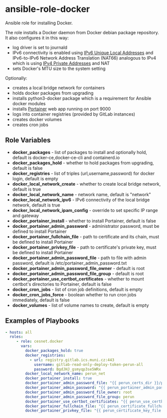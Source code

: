 # ansible-role-docker
Ansible role for installing Docker. 

The role installs a Docker daemon from Docker debian package repository. It also configures it in this way:
- log driver is set to journald
- IPv6 connectivity is enabled using
  [IPv6 Unique Local Addresses](https://en.wikipedia.org/wiki/Unique_local_address) and
  IPv6-to-IPv6 Network Address Translation (NAT66) analogous to IPv4 which is using 
  [IPv4 Private Addresses](https://en.wikipedia.org/wiki/Private_network) and NAT
- sets Docker's MTU size to the system setting

Optionally:
- creates a local bridge network for containers 
- holds docker packages from upgrading
- installs python3-docker package which is a requirement for Ansible docker modules
- installs [Portainer](https://hub.docker.com/r/portainer/portainer-ce) web app running on port 9000
- logs into container registries (provided by GitLab instances)
- creates docker volumes
- creates cron jobs

Role Variables
--------------

* **docker_packages** - list of packages to install and optionally hold, default is docker-ce,docker-ce-cli and containerd.io
* **docker_packages_hold** - whether to hold packages from upgrading, default is false
* **docker_registries** - list of triples (url,username,password) for docker login, default is empty
* **docker_local_network_create** - whether to create local bridge network, default is true
* **docker_local_network_name** - network name, default is "network"
* **docker_local_network_ipv6** - IPv6 connectivity of the local bridge network, default is true
* **docker_local_network_ipam_config** - override to set specific IP range and gateway 
* **docker_portainer_install** - whether to install Portainer, default is false
* **docker_portainer_admin_password** - administrator password, must be defined to install Portainer
* **docker_portainer_fullchain_file** - path to certificate and its chain, must be defined to install Portainer
* **docker_portainer_privkey_file** - path to certificate's private key, must be defined to install Portainer
* **docker_portainer_admin_password_file** - path to file with admin password, default is /etc/portainer_admin_password.txt
* **docker_portainer_admin_password_file_owner** - default is root
* **docker_portainer_admin_password_file_group** - default is root
* **docker_portainer_use_certbot_certificates** - whether to mount certbot's directories to Portainer, default is false
* **docker_cron_jobs** - list of cron job definitions, default is empty
* **docker_cron_jobs_force** - boolean whether to run cron jobs immediately, default is false
* **docker_volumes** - list of volume names to create, default is empty

Examples of Playbooks
----------------

```yaml
- hosts: all 
  roles:
     - role: cesnet.docker
       vars:
         docker_packages_hold: true
         docker_registries:
           - url: registry.gitlab.ics.muni.cz:443
             username: gitlab-read-only-deploy-token-perun-all
             password: BgdJHJ_gsmyqp3se5WRx
         docker_local_network_name: perun_net
         docker_portainer_install: true
         docker_portainer_admin_password_file: "{{ perun_certs_dir }}/portainer_admin_password.txt"
         docker_portainer_admin_password: "{{ perun_portainer_admin_password }}"
         docker_portainer_admin_password_file_owner: root
         docker_portainer_admin_password_file_group: perun
         docker_portainer_use_certbot_certificates: "{{ perun_use_certbot_certificates }}"
         docker_portainer_fullchain_file: "{{ perun_certificate_fullchain_file }}"
         docker_portainer_privkey_file: "{{ perun_certificate_key_file }}"
```
